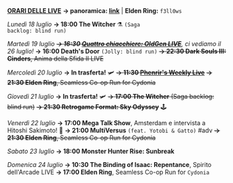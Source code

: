 <b><u>ORARI DELLE LIVE</u></b>
<b>→ panoramica: <a href="https://trello.com/b/iKwdSGf3/sabaku">link</a></b> | <b>Elden Ring:</b> <code>f3ll0ws</code>

<i>Lunedì 18 luglio</i>
<b>→ 18:00 The Witcher</b> ⚗️ <code>(Saga backlog: blind run)</code>

<i>Martedì 19 luglio</i>
<i><s><b>→ 16:30 <a href="https://www.twitch.tv/oldgenproject">Quattro chiacchiere: OldGen LIVE</a></b></s>, ci vediamo il 26 luglio!</i>
<b>→ 16:00 Death's Door</b> <code>(Jolly: blind run)</code>
<s><b>→ 22:30 Dark Souls III: Cinders</b>, Anima della Sfida II LIVE</s>

<i>Mercoledì 20 luglio</i>
<b>→ In trasferta!</b> 🛩️
<s><b>→ 11:30 <a href="https://www.twitch.tv/phenrir_mailoki">Phenrir's Weekly Live</a></b></s>
<s><b>→ 21:30 Elden Ring</b>, Seamless Co-op Run for Cydonia </s>

<i>Giovedì 21 luglio</i>
<b>→ In trasferta!</b> 🛩️
<s><b>→ 17:00 The Witcher</b> (Saga backlog: blind run)</s>
<s><b>→ 21:30 Retrogame Format: Sky Odyssey</b></s> 🕹️
  
<i>Venerdì 22 luglio</i>
<b>→ 17:00 Mega Talk Show</b>, Amsterdam e intervista a Hitoshi Sakimoto! 🎤
<b>→ 21:00 MultiVersus</b> <code>(feat. Yotobi & Gatto)</code> #adv
<s><b>→ 21:30 Elden Ring</b>, Seamless Co-op Run for Cydonia</s>

<i>Sabato 23 luglio</i>
<b>→ 18:00 Monster Hunter Rise: Sunbreak</b>

<i>Domenica 24 luglio</i>
<b>→ 10:30 The Binding of Isaac: Repentance</b>, Spirito dell'Arcade LIVE
<b>→ 17:00 Elden Ring</b>, Seamless Co-op Run for <code>Cydonia</code>
